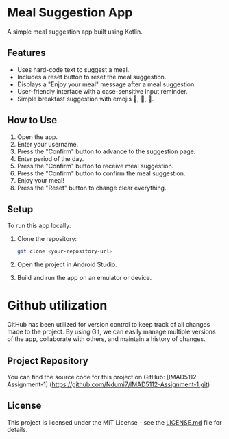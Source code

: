 # Meal Suggestion App

A simple meal suggestion app built using Kotlin.

## Features

- Uses hard-code text to suggest a meal.
- Includes a reset button to reset the meal suggestion.
- Displays a "Enjoy your meal" message after a meal suggestion.
- User-friendly interface with a case-sensitive input reminder.
- Simple breakfast suggestion with emojis 🍞, 🧈, 🍯.

## How to Use

1. Open the app.
2. Enter your username.
3. Press the "Confirm" button to advance to the suggestion page.
4. Enter period of the day.
5. Press the "Confirm" button to receive meal suggestion.
6. Press the "Confirm" button to confirm the meal suggestion.
7. Enjoy your meal!
8. Press the "Reset" button to change clear everything.

## Setup

To run this app locally:

1. Clone the repository:
   ```bash
   git clone <your-repository-url>
   ```

2. Open the project in Android Studio.
3. Build and run the app on an emulator or device.

# Github utilization

GitHub has been utilized for version control to keep track of all changes made to the project. By using Git, we can easily manage multiple versions of the app, collaborate with others, and maintain a history of changes.

## Project Repository

You can find the source code for this project on GitHub: [IMAD5112-Assignment-1] (https://github.com/Ndumi7/IMAD5112-Assignment-1.git)

## License

This project is licensed under the MIT License - see the [LICENSE.md](LICENSE.md) file for details.

